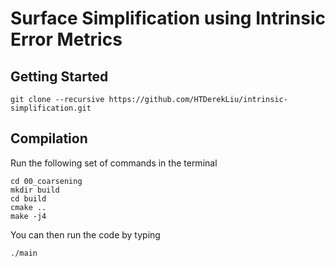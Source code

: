 # Surface Simplification using Intrinsic Error Metrics
 
## Getting Started
```
git clone --recursive https://github.com/HTDerekLiu/intrinsic-simplification.git
```

## Compilation
Run the following set of commands in the terminal
```
cd 00_coarsening
mkdir build
cd build
cmake ..
make -j4
```
You can then run the code by typing 
```
./main
```
